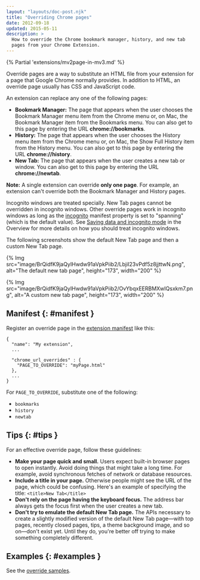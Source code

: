 ```yaml
---
layout: "layouts/doc-post.njk"
title: "Overriding Chrome pages"
date: 2012-09-18
updated: 2015-05-11
description: >
  How to override the Chrome bookmark manager, history, and new tab
  pages from your Chrome Extension.
---
```


{% Partial 'extensions/mv2page-in-mv3.md' %}

Override pages are a way to substitute an HTML file from your extension for a page that Google
Chrome normally provides. In addition to HTML, an override page usually has CSS and JavaScript code.

An extension can replace any one of the following pages:

- **Bookmark Manager:** The page that appears when the user chooses the Bookmark Manager menu item
  from the Chrome menu or, on Mac, the Bookmark Manager item from the Bookmarks menu. You can also
  get to this page by entering the URL **chrome://bookmarks**.
- **History:** The page that appears when the user chooses the History menu item from the Chrome
  menu or, on Mac, the Show Full History item from the History menu. You can also get to this page
  by entering the URL **chrome://history**.
- **New Tab:** The page that appears when the user creates a new tab or window. You can also get to
  this page by entering the URL **chrome://newtab**.

<div class="aside aside--note"><b>Note:</b> A single extension can override <b>only one page</b>. For example, an extension can't override both the Bookmark Manager and History pages.</div>

Incognito windows are treated specially. New Tab pages cannot be overridden in incognito windows.
Other override pages work in incognito windows as long as the [incognito][1] manifest property is
set to "spanning" (which is the default value). See [Saving data and incognito mode][2] in the
Overview for more details on how you should treat incognito windows.

The following screenshots show the default New Tab page and then a custom New Tab page.

{% Img src="image/BrQidfK9jaQyIHwdw91aVpkPiib2/LbjiI23vPdf5z8jjttwN.png",
       alt="The default new tab page", height="173", width="200" %}

{% Img src="image/BrQidfK9jaQyIHwdw91aVpkPiib2/OvYbqxEERBMXwIQsxkm7.png",
       alt="A custom new tab page", height="173", width="200" %}

## Manifest {: #manifest }

Register an override page in the [extension manifest][3] like this:

```json/4-6
{
  "name": "My extension",
  ...

  "chrome_url_overrides" : {
    "PAGE_TO_OVERRIDE": "myPage.html"
  },
  ...
}
```

For `PAGE_TO_OVERRIDE`, substitute one of the following:

- `bookmarks`
- `history`
- `newtab`

## Tips {: #tips }

For an effective override page, follow these guidelines:

- **Make your page quick and small.**
  Users expect built-in browser pages to open instantly. Avoid doing things that might take a long
  time. For example, avoid synchronous fetches of network or database resources.
- **Include a title in your page.**
  Otherwise people might see the URL of the page, which could be confusing. Here's an example of
  specifying the title: `<title>New Tab</title>`
- **Don't rely on the page having the keyboard focus.**
  The address bar always gets the focus first when the user creates a new tab.
- **Don't try to emulate the default New Tab page.**
  The APIs necessary to create a slightly modified version of the default New Tab page—with top
  pages, recently closed pages, tips, a theme background image, and so on—don't exist yet. Until
  they do, you're better off trying to make something completely different.

## Examples {: #examples }

See the [override samples][4].

[1]: /docs/extensions/mv3/manifest/incognito
[2]: /docs/extensions/mv3/overview#incognito
[3]: /docs/extensions/mv3/tabs
[4]: /docs/extensions/mv3/samples#search:chrome_url_overrides
